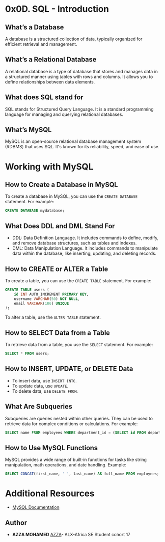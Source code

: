 # 0x0D. SQL - Introduction

## What’s a Database
A database is a structured collection of data, typically organized for efficient retrieval and management.

## What’s a Relational Database
A relational database is a type of database that stores and manages data in a structured manner using tables with rows and columns. It allows you to define relationships between data elements.

## What does SQL stand for
SQL stands for Structured Query Language. It is a standard programming language for managing and querying relational databases.

## What’s MySQL
MySQL is an open-source relational database management system (RDBMS) that uses SQL. It's known for its reliability, speed, and ease of use.

# Working with MySQL

## How to Create a Database in MySQL
To create a database in MySQL, you can use the `CREATE DATABASE` statement. For example:
```sql
CREATE DATABASE mydatabase;
```

## What Does DDL and DML Stand For
- DDL: Data Definition Language. It includes commands to define, modify, and remove database structures, such as tables and indexes.
- DML: Data Manipulation Language. It includes commands to manipulate data within the database, like inserting, updating, and deleting records.

## How to CREATE or ALTER a Table
To create a table, you can use the `CREATE TABLE` statement. For example:
```sql
CREATE TABLE users (
    id INT AUTO_INCREMENT PRIMARY KEY,
    username VARCHAR(50) NOT NULL,
    email VARCHAR(100) UNIQUE
);
```
To alter a table, use the `ALTER TABLE` statement.

## How to SELECT Data from a Table
To retrieve data from a table, you use the `SELECT` statement. For example:
```sql
SELECT * FROM users;
```

## How to INSERT, UPDATE, or DELETE Data
- To insert data, use `INSERT INTO`.
- To update data, use `UPDATE`.
- To delete data, use `DELETE FROM`.

## What Are Subqueries
Subqueries are queries nested within other queries. They can be used to retrieve data for complex conditions or calculations. For example:
```sql
SELECT name FROM employees WHERE department_id = (SELECT id FROM departments WHERE name = 'HR');
```

## How to Use MySQL Functions
MySQL provides a wide range of built-in functions for tasks like string manipulation, math operations, and date handling. Example:
```sql
SELECT CONCAT(first_name, ' ', last_name) AS full_name FROM employees;
```

# Additional Resources

- [MySQL Documentation](https://dev.mysql.com/doc/)

## Author
* **AZZA MOHAMED** [AZZA](https://github.com/medazza)- ALX-Africa SE Student cohort 17